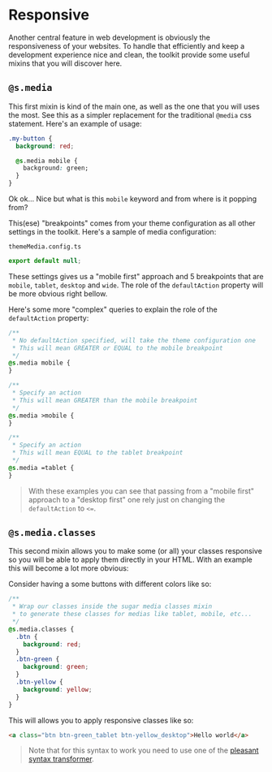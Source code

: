 <!-- This file has been generated using
     the "@coffeekraken/s-markdown-builder" package.
     !!! Do not edit it directly... -->


<!-- body -->

<!--
/**
* @name            12. Responsive
* @namespace       doc
* @type            Markdown
* @platform        md
* @status          stable
* @menu            Documentation           /doc/responsive
*
* @since           2.0.0
* @author    Olivier Bossel <olivier.bossel@gmail.com> (https://coffeekraken.io)
*/
-->

# Responsive

Another central feature in web development is obviously the responsiveness of your websites.
To handle that efficiently and keep a development experience nice and clean, the toolkit provide some useful mixins that you will discover here.

## `@s.media`

This first mixin is kind of the main one, as well as the one that you will uses the most.
See this as a simpler replacement for the traditional `@media` css statement. Here's an example of usage:

```css
.my-button {
  background: red;

  @s.media mobile {
    background: green;
  }
}

```

Ok ok... Nice but what is this `mobile` keyword and from where is it popping from?

This(ese) "breakpoints" comes from your theme configuration as all other settings in the toolkit. Here's a sample of media configuration:

`themeMedia.config.ts`

```js
export default null;

```

These settings gives us a "mobile first" approach and 5 breakpoints that are `mobile`, `tablet`, `desktop` and `wide`. The role of the `defaultAction` property will be more obvious right bellow.

Here's some more "complex" queries to explain the role of the `defaultAction` property:

```css
/**
 * No defaultAction specified, will take the theme configuration one
 * This will mean GREATER or EQUAL to the mobile breakpoint
 */
@s.media mobile {
}

/**
 * Specify an action
 * This will mean GREATER than the mobile breakpoint
 */
@s.media >mobile {
}

/**
 * Specify an action
 * This will mean EQUAL to the tablet breakpoint
 */
@s.media =tablet {
}

```

> With these examples you can see that passing from a "mobile first" approach to a "desktop first" one rely just on changing the `defaultAction` to `<=`.

## `@s.media.classes`

This second mixin allows you to make some (or all) your classes responsive so you will be able to apply them directly in your HTML. With an example this will become a lot more obvious:

Consider having a some buttons with different colors like so:

```css
/**
 * Wrap our classes inside the sugar media classes mixin
 * to generate these classes for medias like tablet, mobile, etc...
 */
@s.media.classes {
  .btn {
    background: red;
  }
  .btn-green {
    background: green;
  }
  .btn-yellow {
    background: yellow;
  }
}

```

This will allows you to apply responsive classes like so:

```html
<a class="btn btn-green_tablet btn-yellow_desktop">Hello world</a>

```

> Note that for this syntax to work you need to use one of the [pleasant syntax transformer](/doc/css/syntax).

